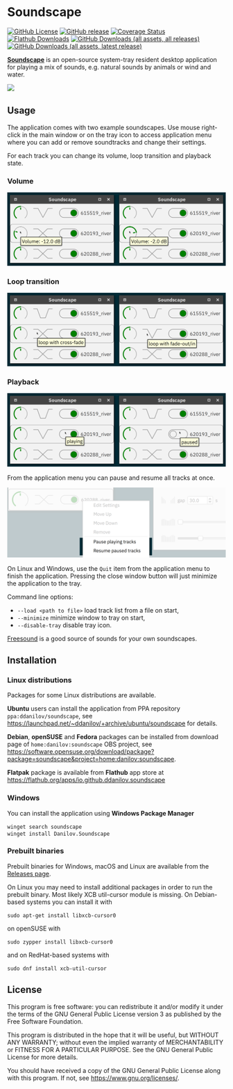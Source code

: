 # Soundscape

[![GitHub License](https://img.shields.io/github/license/ddanilov/soundscape?color=green)](https://www.gnu.org/licenses/gpl-3.0.html)
[![GitHub release](https://img.shields.io/github/release/ddanilov/soundscape)](https://github.com/ddanilov/soundscape/releases/)
[![Coverage Status](https://coveralls.io/repos/github/ddanilov/soundscape/badge.svg)](https://coveralls.io/github/ddanilov/soundscape)
[![Flathub Downloads](https://img.shields.io/flathub/downloads/io.github.ddanilov.soundscape)](https://flathub.org/apps/io.github.ddanilov.soundscape)
[![GitHub Downloads (all assets, all releases)](https://img.shields.io/github/downloads/ddanilov/soundscape/total)](https://github.com/ddanilov/soundscape/releases/)
[![GitHub Downloads (all assets, latest release)](https://img.shields.io/github/downloads/ddanilov/soundscape/latest/total)](https://github.com/ddanilov/soundscape/releases/latest)

[**Soundscape**](https://github.com/ddanilov/soundscape) is an open-source
system-tray resident desktop application for playing a mix of sounds, e.g.
natural sounds by animals or wind and water.

![](screenshots/overview.png)

## Usage

The application comes with two example soundscapes. Use mouse right-click in the
main window or on the tray icon to access application menu where you can add or
remove soundtracks and change their settings.

For each track you can change its volume, loop transition and playback state.

### Volume

![](screenshots/volume.png)

### Loop transition

![](screenshots/transition.png)

### Playback

![](screenshots/playback.png)

From the application menu you can pause and resume all tracks at once.

![](screenshots/pause-tracks.png)

On Linux and Windows, use the `Quit` item from the application menu to finish
the application. Pressing the close window button will just minimize the
application to the tray.

Command line options:

* `--load <path to file>` load track list from a file on start,
* `--minimize` minimize window to tray on start,
* `--disable-tray` disable tray icon.

[Freesound](https://freesound.org/) is a good source of sounds for your own
soundscapes.

## Installation

### Linux distributions

Packages for some Linux distributions are available.

**Ubuntu** users can install the application from PPA repository
`ppa:ddanilov/soundscape`, see
<https://launchpad.net/~ddanilov/+archive/ubuntu/soundscape> for
details.

**Debian**, **openSUSE** and **Fedora** packages can be installed from
download page of `home:danilov:soundscape` OBS project, see
<https://software.opensuse.org/download/package?package=soundscape&project=home:danilov:soundscape>.

**Flatpak** package is available from **Flathub** app store at
<https://flathub.org/apps/io.github.ddanilov.soundscape>

### Windows

You can install the application using **Windows Package Manager**

    winget search soundscape
    winget install Danilov.Soundscape

### Prebuilt binaries

Prebuilt binaries for Windows, macOS and Linux are available from the
[Releases page](https://github.com/ddanilov/soundscape/releases).

On Linux you may need to install additional packages in order to run the
prebuilt binary. Most likely XCB util-cursor module is missing. On Debian-based
systems you can install it with

    sudo apt-get install libxcb-cursor0

on openSUSE with

    sudo zypper install libxcb-cursor0

and on RedHat-based systems with

    sudo dnf install xcb-util-cursor

## License

This program is free software: you can redistribute it and/or modify
it under the terms of the GNU General Public License version 3 as
published by the Free Software Foundation.

This program is distributed in the hope that it will be useful, but
WITHOUT ANY WARRANTY; without even the implied warranty of
MERCHANTABILITY or FITNESS FOR A PARTICULAR PURPOSE. See the GNU
General Public License for more details.

You should have received a copy of the GNU General Public License
along with this program. If not, see <https://www.gnu.org/licenses/>.
